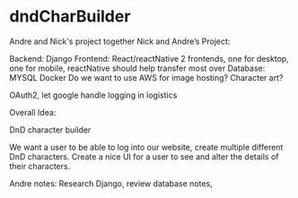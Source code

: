 # dndCharBuilder
Andre and Nick's project together
Nick and Andre’s Project:

Backend: Django
Frontend: React/reactNative 2 frontends, one for desktop, one for mobile, reactNative should help transfer most over
Database: MYSQL
Docker
Do we want to use AWS for image hosting? Character art? 

OAuth2, let google handle logging in logistics

Overall Idea:

DnD character builder

We want a user to be able to log into our website, create multiple different DnD characters. Create a nice UI for a user to see and alter the details of their characters.

Andre notes:
Research Django, review database notes, 
